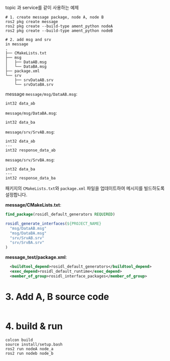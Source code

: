 topic 과 service를 같이 사용하는 예제

```
# 1. create message package, node A, node B
ros2 pkg create message
ros2 pkg create --build-type ament_python nodeA
ros2 pkg create --build-type ament_python nodeB

# 2. add msg and srv
in message 
.
├── CMakeLists.txt
├── msg
│   ├── DataAB.msg
│   └── DataBA.msg
├── package.xml
└── srv
    ├── srvDataAB.srv
    └── srvDataBA.srv
```
message 
`message/msg/DataAB.msg`:
```plaintext
int32 data_ab
```

`message/msg/DataBA.msg`:
```plaintext
int32 data_ba
```

`message/srv/SrvAB.msg`:
```plaintext
int32 data_ab
---
int32 response_data_ab
```

`message/srv/SrvBA.msg`:
```plaintext
int32 data_ba
---
int32 response_data_ba
```

패키지의 `CMakeLists.txt`와 `package.xml` 파일을 업데이트하여 메시지를 빌드하도록 설정합니다.

**message/CMakeLists.txt**:
```cmake
find_package(rosidl_default_generators REQUIRED)

rosidl_generate_interfaces(${PROJECT_NAME}
  "msg/DataAB.msg"
  "msg/DataBA.msg"
  "srv/SrvAB.srv"
  "srv/SrvBA.srv"
)
```

**message_test/package.xml**:
```xml
  <buildtool_depend>rosidl_default_generators</buildtool_depend>
  <exec_depend>rosidl_default_runtime</exec_depend>
  <member_of_group>rosidl_interface_packages</member_of_group>
```
    

# 3. Add A, B source code
```
```

# 4. build & run
```
colcon build
source install/setup.bash
ros2 run nodeA node_a
ros2 run nodeb node_b
```